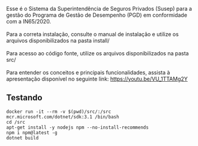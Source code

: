 Esse é o Sistema da Superintendência de Seguros Privados (Susep) para a gestão do Programa de Gestão de Desempenho (PGD) em conformidade com a IN65/2020.
<br><br>
Para a correta instalação, consulte o manual de instalação e utilize os arquivos disponibilizados na pasta install/<br><br>
Para acesso ao código fonte, utilize os arquivos disponibilizados na pasta src/<br><br>
Para entender os conceitos e principais funcionalidades, assista à apresentação disponível no seguinte link: https://youtu.be/VU_1TTAMg2Y

## Testando
```
docker run -it --rm -v $(pwd)/src/:/src mcr.microsoft.com/dotnet/sdk:3.1 /bin/bash
cd /src
apt-get install -y nodejs npm --no-install-recommends
npm i npm@latest -g
dotnet build
```